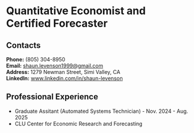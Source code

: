 # Quantitative Economist and Certified Forecaster

## Contacts
**Phone:** (805) 304-8950 <br>
**Email:** shaun.levenson1999@gmail.com <br>
**Address:** 1279 Newman Street, Simi Valley, CA <br>
**LinkedIn:** www.linkedin.com/in/shaun-levenson

## Professional Experience
- Graduate Assitant (Automated Systems Technician) - Nov. 2024 - Aug. 2025
 - CLU Center for Economic Research and Forecasting
